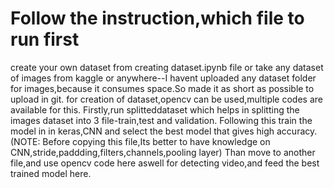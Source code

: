 # Follow the instruction,which file to run first
 create your own dataset from creating dataset.ipynb file or take any dataset of images from kaggle or anywhere--I havent uploaded any dataset folder for images,because it consumes space.So made it as short as possible to upload in git.
for creation of dataset,opencv can be used,multiple codes are available for this.
Firstly,run splitteddataset which helps in splitting the images dataset into 3 file-train,test and validation.
Following this train the model in in keras,CNN and select the best model that gives high accuracy.(NOTE: Before copying this file,Its better to have knowledge on CNN,stride,paddding,filters,channels,pooling layer)
Than move to another file,and use opencv code here aswell for detecting video,and feed the best trained model here.
